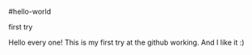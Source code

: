 
#hello-world

first try

Hello every one! This is my first try at the github working. And I like it :)
